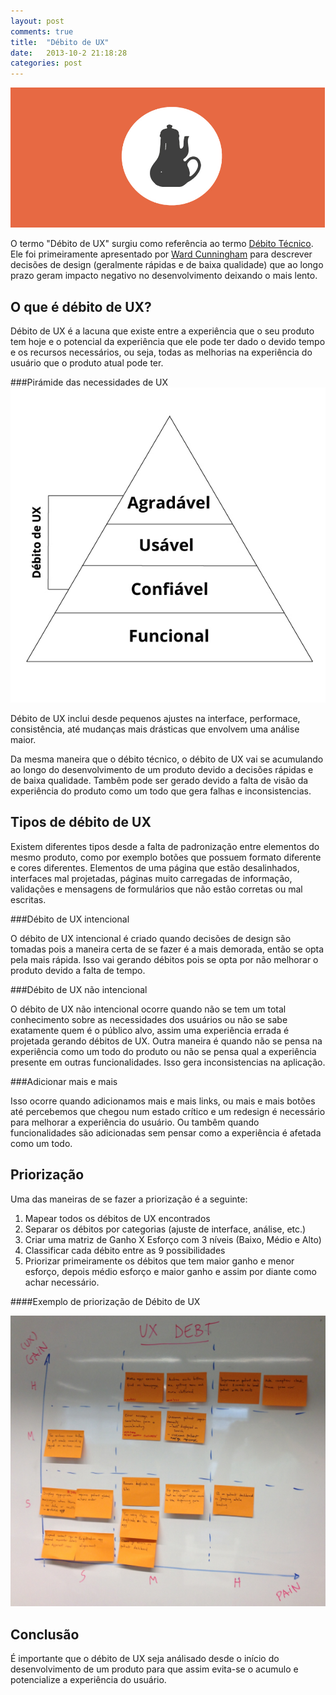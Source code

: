 ```yaml
---
layout: post
comments: true
title:  "Débito de UX"
date:   2013-10-2 21:18:28
categories: post
---
```


!["Débito de UX"](/assets/images/debitouxcapa.jpg "Débito de UX")

O termo "Débito de UX" surgiu como referência ao termo [Débito Técnico](http://martinfowler.com/bliki/TechnicalDebt.html). Ele foi primeiramente apresentado por [Ward Cunningham](http://pt.wikipedia.org/wiki/Ward_Cunningham) para descrever decisões de design (geralmente rápidas e de baixa qualidade) que ao longo prazo geram impacto negativo no desenvolvimento deixando o mais lento.

O que é débito de UX?
---------------------

Débito de UX é a lacuna que existe entre a experiência que o seu produto tem hoje e o potencial da experiência que ele pode ter dado o devido tempo e os recursos necessários, ou seja, todas as melhorias na experiência do usuário que o produto atual pode ter. 

###Pirámide das necessidades de UX
!["Pirámide das necessidades de UX"](/assets/images/uxneeds.jpg "Pirámide de necessidades de UX")

Débito de UX inclui desde pequenos ajustes na interface, performace, consistência, até mudanças mais drásticas que envolvem uma análise maior.

Da mesma maneira que o débito técnico, o débito de UX vai se acumulando ao longo do desenvolvimento de um produto devido a decisões rápidas e de baixa qualidade. Tambêm pode ser gerado devido a falta de visão da experiência do produto como um todo que gera falhas e inconsistencias.

Tipos de débito de UX
---------------------

Existem diferentes tipos desde a falta de padronização entre elementos do mesmo produto, como por exemplo botões que possuem formato diferente e cores diferentes. Elementos de uma página que estão desalinhados, interfaces mal projetadas, páginas muito carregadas de informação, validações e mensagens de formulários que não estão corretas ou mal escritas.

###Débito de UX intencional

O débito de UX intencional é criado quando decisões de design são tomadas pois a maneira certa de se fazer é a mais demorada, então se opta pela mais rápida. Isso vai gerando débitos pois se opta por não melhorar o produto devido a falta de tempo.

###Débito de UX não intencional

O débito de UX não intencional ocorre quando não se tem um total conhecimento sobre as necessidades dos usuários ou não se sabe exatamente quem é o público alvo, assim uma experiência errada é projetada gerando débitos de UX. Outra maneira é quando não se pensa na experiência como um todo do produto ou não se pensa qual a experiência presente em outras funcionalidades. Isso gera inconsistencias na aplicação.

###Adicionar mais e mais

Isso ocorre quando adicionamos mais e mais links, ou mais e mais botões até percebemos que chegou num estado crítico e um redesign é necessário para melhorar a experiência do usuário. Ou tambêm quando funcionalidades são adicionadas sem pensar como a experiência é afetada como um todo.

Priorização
-----------

Uma das maneiras de se fazer a priorização é a seguinte:

1. Mapear todos os débitos de UX encontrados
2. Separar os débitos por categorias (ajuste de interface, análise, etc.)
3. Criar uma matriz de Ganho X Esforço com 3 níveis (Baixo, Médio e Alto)
4. Classificar cada débito entre as 9 possibilidades
5. Priorizar primeiramente os débitos que tem maior ganho e menor esforço, depois médio esforço e maior ganho e assim por diante como achar necessário.


####Exemplo de priorização de Débito de UX

!["Gráfico de priorização do Débito de UX"](/assets/images/ux_debt.jpg "Gráfico priorixazão débito de UX")

Conclusão
---------

É importante que o débito de UX seja análisado desde o início do desenvolvimento de um produto para que assim evita-se o acumulo e potencialize a experiência do usuário.